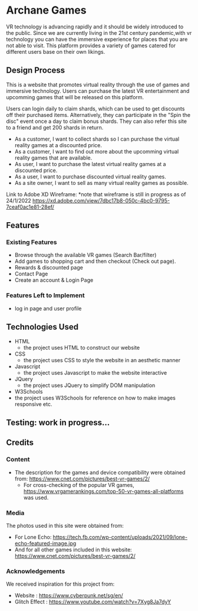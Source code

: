 #  Archane Games
VR technology is advancing rapidly and it should be widely introduced to the public. Since we are currently living in the 21st century pandemic,with vr technology you can have the immersive experience for places that you are not able to visit. This platform provides a variety of games catered for different users base on their own likings. 

## Design Process
This is a website that promotes virtual reality through the use of games and immersive technology. Users can purchase the latest VR entertainment and upcomming games that will be released on this platform.

Users can login daily to claim shards, which can be used to get discounts off their purchased items. 
Alternatively, they can participate in the "Spin the disc" event once a day to claim bonus shards. They can also refer this site to a friend and get 200 shards in return.

* As a customer, I want to collect shards so I can purchase the virtual reality games at a discounted price.
* As a customer, I want to find out more about the upcomming virtual reality games that are available.
* As user, I want to purchase the latest virtual reality games at a discounted price.
* As a user, I want to purchase discounted virtual reality games.
* As a site owner, I want to sell as many virtual reality games as possible.  

Link to Adobe XD Wireframe:
*note that wireframe is still in progress as of 24/1/2022
https://xd.adobe.com/view/7dbc17b8-050c-4bc0-9795-7ceaf0ac1e81-28ef/



## Features
### Existing Features
- Browse through the available VR games (Search Bar/filter)
- Add games to shopping cart and then checkout (Check out page). 
- Rewards & discounted page 
- Contact Page 
- Create an account & Login Page
### Features Left to Implement
- log in page and user profile

## Technologies Used
* HTML
  * the project uses HTML to construct our website
* CSS
  * the project uses CSS to style the website in an aesthetic manner
* Javascript
  * the project uses Javascript to make the website interactive
* JQuery
  * the project uses JQuery to simplify DOM manipulation
 * W3Schools
  * the project uses W3Schools for reference on how to make images responsive etc.
 
## Testing: work in progress...

## Credits
### Content
* The description for the games and device compatibility were obtained from: https://www.cnet.com/pictures/best-vr-games/2/
  * For cross-checking of the popular VR games, https://www.vrgamerankings.com/top-50-vr-games-all-platforms was used.
### Media
The photos used in this site were obtained from:
* For Lone Echo: https://tech.fb.com/wp-content/uploads/2021/09/lone-echo-featured-image.jpg
* And for all other games included in this website: https://www.cnet.com/pictures/best-vr-games/2/  

### Acknowledgements
We received inspiration for this project from:
* Website : https://www.cyberpunk.net/sg/en/
* Glitch Effect : https://www.youtube.com/watch?v=7Xyg8Ja7dyY
